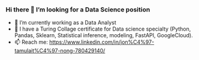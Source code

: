 ### Hi there 👋 I’m looking for a Data Science position
- 🔭 I’m currently working as a Data Analyst
- 🌱 I have a Turing Collage certificate for Data science specialty (Python, Pandas, Sklearn, Statistical inference, modeling, FastAPI, GoogleCloud).
- 📫 Reach me: https://www.linkedin.com/in/jon%C4%97-tamulait%C4%97-nong-780429140/
